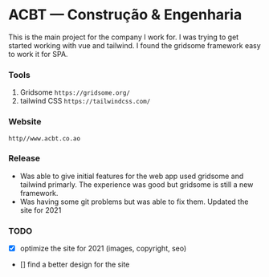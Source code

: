 # ACBT — Construção & Engenharia

This is the main project for the company I work for. I was trying to get started working with vue and tailwind. I found the gridsome framework easy to work it for SPA. 

###  Tools

1. Gridsome `https://gridsome.org/`
2. tailwind CSS `https://tailwindcss.com/`

### Website

`http//www.acbt.co.ao`

### Release
 * Was able to give initial features for the web app used gridsome and tailwind primarly. The experience was good but gridsome is still a new framework.
 * Was having some git problems but was able to fix them. Updated the site for 2021

 ### TODO
 * [x] optimize the site for 2021 (images, copyright, seo)
 * [] find a better design for the site 
